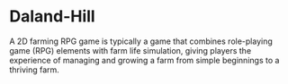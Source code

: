# Daland-Hill
A 2D farming RPG game is typically a game that combines role-playing game (RPG) elements with farm life simulation, giving players the experience of managing and growing a farm from simple beginnings to a thriving farm.
